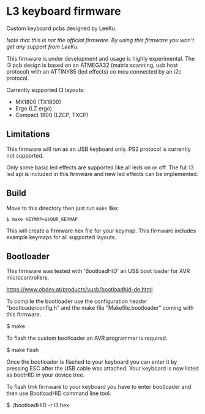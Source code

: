 L3 keyboard firmware
====================
Custom keyboard pcbs designed by LeeKu.

*Note that this is not the official firmware. By using this firmware you won't get any
support from LeeKu.*

This firmware is under development and usage is highly experimental. The l3 pcb design is based
on an ATMEGA32 (matrix scanning, usb host protocol) with an ATTINY85 (led effects)
co mcu connected by an i2c protocol.

Currently supported l3 layouts:

* MX1800 (TX1800)
* Ergo (LZ ergo)
* Compact 1800 (LZCP, TXCP)

Limitations
-----------

This firmware will run as an USB keyboard only. PS2 protocol is currently not supported.

Only some basic led effects are supported like all leds on or off. The full l3 led api is included
in this firmware and new led effects can be implemented.

Build
-----
Move to this directory then just run `make` like:

    $ make KEYMAP=$YOUR_KEYMAP

This will create a firmware hex file for your keymap. This firmware includes example keymaps for
all supported layouts.

Bootloader
----------
This firmware was tested with 'BootloadHID' an USB boot loader for AVR microcontrollers.

   https://www.obdev.at/products/vusb/bootloadhid-de.html

To compile the bootloader use the configuration header "bootloaderconfig.h"
and the make file "Makefile.bootloader" coming with this firmware.

   $ make

To flash the custom bootloader an AVR programmer is required.

   $ make flash

Once the bootloader is flashed to your keyboard you can enter it by pressing ESC after
the USB cable was attached. Your keyboard is now listed as bootHID in your device tree.

To flash tmk firmware to your keyboard you have to enter bootloader and then use
BootloadHID command line tool.

   $ ./bootloadHID -r l3.hex
